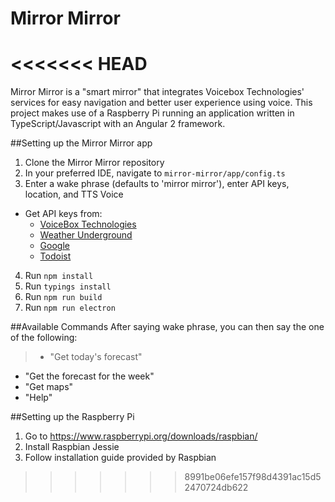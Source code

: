 # Mirror Mirror
<<<<<<< HEAD
=======
Mirror Mirror is a "smart mirror" that integrates Voicebox Technologies' services for easy navigation and better user experience using voice. This project makes use of a Raspberry Pi running an application written in TypeScript/Javascript with an Angular 2 framework.

##Setting up the Mirror Mirror app
1. Clone the Mirror Mirror repository
2. In your preferred IDE, navigate to `mirror-mirror/app/config.ts`
3. Enter a wake phrase (defaults to 'mirror mirror'), enter API keys, location, and TTS Voice
 * Get API keys from:
    * [VoiceBox Technologies](https://developer.voicebox.com/) 
    * [Weather Underground](https://www.wunderground.com/weather/api/)
    * [Google](https://developers.google.com/maps/)
    * [Todoist](https://developer.todoist.com/)
4. Run `npm install`
5. Run `typings install`
4. Run `npm run build`
5. Run `npm run electron`

##Available Commands
After saying wake phrase, you can then say the one of the following:
> * "Get today's forecast"
* "Get the forecast for the week"
* "Get maps"
* "Help"

##Setting up the Raspberry Pi
1. Go to https://www.raspberrypi.org/downloads/raspbian/
2. Install Raspbian Jessie
2. Follow installation guide provided by Raspbian
>>>>>>> 8991be06efe157f98d4391ac15d52470724db622
